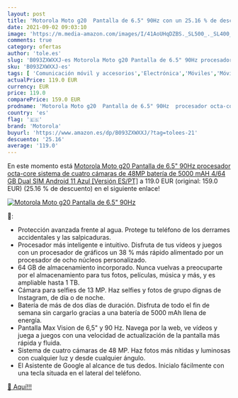 ```yaml
---
layout: post
title: 'Motorola Moto g20  Pantalla de 6.5" 90Hz con un 25.16 % de descuento'
date: 2021-09-02 09:03:10
image: 'https://m.media-amazon.com/images/I/41AoUHqDZBS._SL500_._SL400_.jpg'
comments: true
category: ofertas
author: 'tole.es'
slug: 'B093ZXWXXJ-es Motorola Moto g20 Pantalla de 6.5" 90Hz procesador octa-...'
sku: 'B093ZXWXXJ-es'
tags: [ 'Comunicación móvil y accesorios','Electrónica','Móviles','Móviles y smartphones libres','android','motorola', ]
actualPrice: 119.0 EUR
currency: EUR
price: 119.0
comparePrice: 159.0 EUR
prodname: 'Motorola Moto g20  Pantalla de 6.5" 90Hz  procesador octa-core  sistema de cuatro cámaras de 48MP  batería de 5000 mAH  4/64 GB  Dual SIM  Android 11   Azul [Versión ES/PT]'
country: 'es'
flag: '🇪🇸'
brand: 'Motorola'
buyurl: 'https://www.amazon.es/dp/B093ZXWXXJ/?tag=tolees-21'
descuento: '25.16'
average: '119.0'
---
```


En este momento está [Motorola Moto g20  Pantalla de 6.5" 90Hz  procesador octa-core  sistema de cuatro cámaras de 48MP  batería de 5000 mAH  4/64 GB  Dual SIM  Android 11   Azul [Versión ES/PT]](https://www.amazon.es/dp/B093ZXWXXJ/?tag=tolees-21) a 119.0 EUR (original: 159.0 EUR) (25.16 %  de descuento) en el siguiente enlace!

[![Motorola Moto g20  Pantalla de 6.5" 90Hz](https://m.media-amazon.com/images/I/41AoUHqDZBS._SL500_._SL400_.jpg)](https://www.amazon.es/dp/B093ZXWXXJ/?tag=tolees-21)

🔎:

- Protección avanzada frente al agua. Protege tu teléfono de los derrames accidentales y las salpicaduras.
- Procesador más inteligente e intuitivo. Disfruta de tus vídeos y juegos con un procesador de gráficos un 38 % más rápido alimentado por un procesador de ocho núcleos personalizado.
- 64 GB de almacenamiento incorporado. Nunca vuelvas a preocuparte por el almacenamiento para tus fotos, películas, música y más, y es ampliable hasta 1 TB.
- Cámara para selfies de 13 MP. Haz selfies y fotos de grupo dignas de Instagram, de día o de noche.
- Batería de más de dos días de duración. Disfruta de todo el fin de semana sin cargarlo gracias a una batería de 5000 mAh llena de energía.
- Pantalla Max Vision de 6,5" y 90 Hz. Navega por la web, ve vídeos y juega a juegos con una velocidad de actualización de la pantalla más rápida y fluida.
- Sistema de cuatro cámaras de 48 MP. Haz fotos más nítidas y luminosas con cualquier luz y desde cualquier ángulo.
- El Asistente de Google al alcance de tus dedos. Inicialo fácilmente con una tecla situada en el lateral del teléfono.

[🛒 Aquí!!!](https://www.amazon.es/dp/B093ZXWXXJ/?tag=tolees-21)
